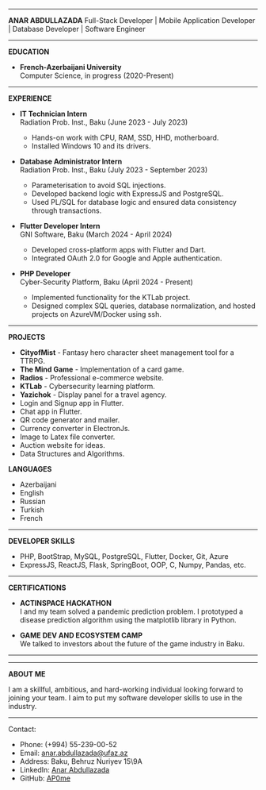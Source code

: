 
---

**ANAR ABDULLAZADA**
Full-Stack Developer | Mobile Application Developer | Database Developer | Software Engineer

---

**EDUCATION**

- **French-Azerbaijani University**  
  Computer Science, in progress (2020-Present)

---

**EXPERIENCE**

- **IT Technician Intern**  
  Radiation Prob. Inst., Baku (June 2023 - July 2023)  
  - Hands-on work with CPU, RAM, SSD, HHD, motherboard.
  - Installed Windows 10 and its drivers.

- **Database Administrator Intern**  
  Radiation Prob. Inst., Baku (July 2023 - September 2023)  
  - Parameterisation to avoid SQL injections.
  - Developed backend logic with ExpressJS and PostgreSQL.
  - Used PL/SQL for database logic and ensured data consistency through transactions.

- **Flutter Developer Intern**  
  GNI Software, Baku (March 2024 - April 2024)  
  - Developed cross-platform apps with Flutter and Dart.
  - Integrated OAuth 2.0 for Google and Apple authentication.


- **PHP Developer**  
  Cyber-Security Platform, Baku (April 2024 - Present)  
  - Implemented functionality for the KTLab project.
  - Designed complex SQL queries, database normalization, and hosted projects on AzureVM/Docker using ssh.

---

**PROJECTS**

- **CityofMist** - Fantasy hero character sheet management tool for a TTRPG.
- **The Mind Game** - Implementation of a card game.
- **Radios** - Professional e-commerce website.
- **KTLab** - Cybersecurity learning platform.
- **Yazichok** - Display panel for a travel agency.
- Login and Signup app in Flutter.
- Chat app in Flutter.
- QR code generator and mailer.
- Currency converter in ElectronJs.
- Image to Latex file converter.
- Auction website for ideas.
- Data Structures and Algorithms.

**LANGUAGES**

- Azerbaijani
- English
- Russian
- Turkish
- French

---

**DEVELOPER SKILLS**

- PHP, BootStrap, MySQL, PostgreSQL, Flutter, Docker, Git, Azure
- ExpressJS, ReactJS, Flask, SpringBoot, OOP, C, Numpy, Pandas, etc.

---

**CERTIFICATIONS**

- **ACTINSPACE HACKATHON**  
  I and my team solved a pandemic prediction problem. I prototyped a disease prediction algorithm using the matplotlib library in Python.

- **GAME DEV AND ECOSYSTEM CAMP**  
  We talked to investors about the future of the game industry in Baku.

---

---

**ABOUT ME**

I am a skillful, ambitious, and hard-working individual looking forward to joining your team. I aim to put my software developer skills to use in the industry.

---

Contact:
- Phone: (+994) 55-239-00-52
- Email: anar.abdullazada@ufaz.az
- Address: Baku, Behruz Nuriyev 15\9A
- LinkedIn: [Anar Abdullazada](https://www.linkedin.com/in/anar-abdullazada-1b9332214)
- GitHub: [AP0me](https://github.com/AP0me?tab=repositories)
